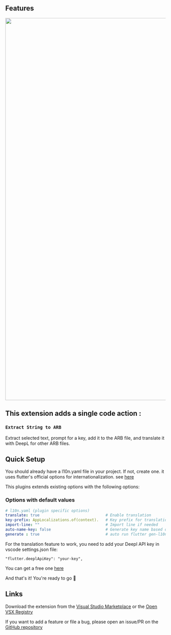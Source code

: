 ## Features

<img src="https://github.com/tempo-riz/vscode-dart-extract-arb/blob/89a7d4447b51616abc8526a9bea253b1b978506f/assets/demo.gif?raw=true" width="1200"/>

## This extension adds a single code action : 

### `Extract String to ARB`

Extract selected text, prompt for a key, add it to the ARB file, and translate it with DeepL for other ARB files.


## Quick Setup

You should already have a l10n.yaml file in your project. If not, create one.
it uses flutter's official options for internationalization. see [here](https://docs.flutter.dev/ui/accessibility-and-internationalization/internationalization#configuring-the-l10n-yaml-file)

This plugins extends existing options with the following options:

### Options with default values
```yaml
# l10n.yaml (plugin specific options)
translate: true                             # Enable translation 
key-prefix: AppLocalizations.of(context).   # Key prefix for translation
import-line: ""                             # Import line if needed
auto-name-key: false                        # Generate key name based on text
generate : true                             # auto run flutter gen-l10n
```

For the translation feature to work, you need to add your Deepl API key in vscode settings.json file:

`"flutter.deeplApiKey": "your-key",`   

You can get a free one [here](https://www.deepl.com/en/pro#developer)

And that's it! You're ready to go 🚀

## Links

Download the extension from the [Visual Studio Marketplace](https://marketplace.visualstudio.com/items?itemName=zealousFoundry.flutter-extract-to-arb) or the [Open VSX Registry](https://open-vsx.org/extension/ZealousFoundry/flutter-extract-to-arb)


If you want to add a feature or file a bug, please open an issue/PR on the [GitHub repository](https://github.com/tempo-riz/vscode-dart-extract-arb)

